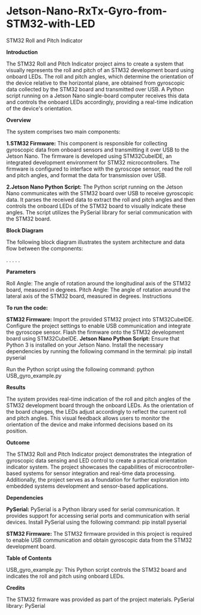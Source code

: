 # Jetson-Nano-RxTx-Gyro-from-STM32-with-LED
STM32 Roll and Pitch Indicator

**Introduction**

The STM32 Roll and Pitch Indicator project aims to create a system that visually represents the roll and pitch of an STM32 development board using onboard LEDs. The roll and pitch angles, which determine the orientation of the device relative to the horizontal plane, are obtained from gyroscopic data collected by the STM32 board and transmitted over USB. A Python script running on a Jetson Nano single-board computer receives this data and controls the onboard LEDs accordingly, providing a real-time indication of the device's orientation.

**Overview**

The system comprises two main components:

**1.STM32 Firmware:** This component is responsible for collecting gyroscopic data from onboard sensors and transmitting it over USB to the Jetson Nano. The firmware is developed using STM32CubeIDE, an integrated development environment for STM32 microcontrollers. The firmware is configured to interface with the gyroscope sensor, read the roll and pitch angles, and format the data for transmission over USB.

**2.Jetson Nano Python Script:** The Python script running on the Jetson Nano communicates with the STM32 board over USB to receive gyroscopic data. It parses the received data to extract the roll and pitch angles and then controls the onboard LEDs of the STM32 board to visually indicate these angles. The script utilizes the PySerial library for serial communication with the STM32 board.

**Block Diagram**

The following block diagram illustrates the system architecture and data flow between the components:

.
.
.
.
.

**Parameters**

Roll Angle: The angle of rotation around the longitudinal axis of the STM32 board, measured in degrees.
Pitch Angle: The angle of rotation around the lateral axis of the STM32 board, measured in degrees.
Instructions

**To run the code:**

**STM32 Firmware:**
Import the provided STM32 project into STM32CubeIDE.
Configure the project settings to enable USB communication and integrate the gyroscope sensor.
Flash the firmware onto the STM32 development board using STM32CubeIDE.
**Jetson Nano Python Script:**
Ensure that Python 3 is installed on your Jetson Nano.
Install the necessary dependencies by running the following command in the terminal:
pip install pyserial

Run the Python script using the following command:
python USB_gyro_example.py

**Results**

The system provides real-time indication of the roll and pitch angles of the STM32 development board through the onboard LEDs. As the orientation of the board changes, the LEDs adjust accordingly to reflect the current roll and pitch angles. This visual feedback allows users to monitor the orientation of the device and make informed decisions based on its position.

**Outcome**

The STM32 Roll and Pitch Indicator project demonstrates the integration of gyroscopic data sensing and LED control to create a practical orientation indicator system. The project showcases the capabilities of microcontroller-based systems for sensor integration and real-time data processing. Additionally, the project serves as a foundation for further exploration into embedded systems development and sensor-based applications.

**Dependencies**

**PySerial:** PySerial is a Python library used for serial communication. It provides support for accessing serial ports and communication with serial devices. Install PySerial using the following command:
pip install pyserial

**STM32 Firmware:** The STM32 firmware provided in this project is required to enable USB communication and obtain gyroscopic data from the STM32 development board.

**Table of Contents**

USB_gyro_example.py: This Python script controls the STM32 board and indicates the roll and pitch using onboard LEDs.

**Credits**

The STM32 firmware was provided as part of the project materials.
PySerial library: PySerial
